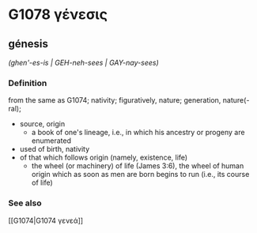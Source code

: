 # G1078 γένεσις

## génesis

_(ghen'-es-is | GEH-neh-sees | GAY-nay-sees)_

### Definition

from the same as G1074; nativity; figuratively, nature; generation, nature(-ral); 

- source, origin
  - a book of one's lineage, i.e., in which his ancestry or progeny are enumerated
- used of birth, nativity
- of that which follows origin (namely, existence, life)
  - the wheel (or machinery) of life (James 3:6), the wheel of human origin which as soon as men are born begins to run (i.e., its course of life)

### See also

[[G1074|G1074 γενεά]]
